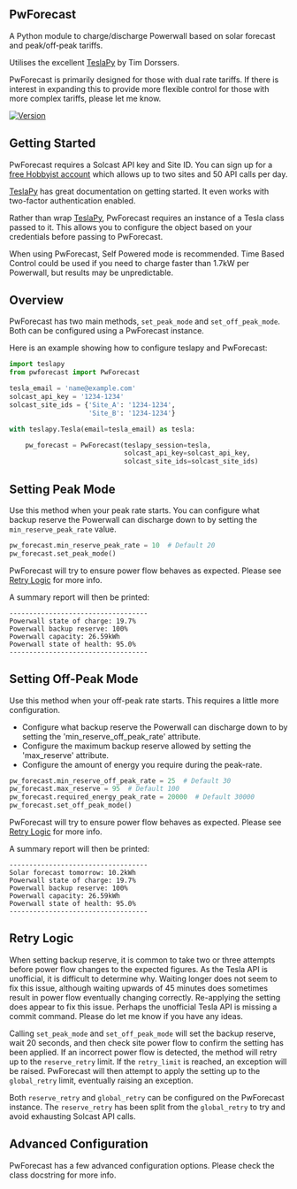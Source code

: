 ## PwForecast

A Python module to charge/discharge Powerwall based on solar forecast and peak/off-peak tariffs. 

Utilises the excellent [TeslaPy](https://tesla-api.timdorr.com/) by Tim Dorssers.

PwForecast is primarily designed for those with dual rate tariffs. If there is interest in expanding this to provide
more flexible control for those with more complex tariffs, please let me know.

[![Version](https://img.shields.io/pypi/v/pwforecast)](https://pypi.org/project/pwforecast)


## Getting Started

PwForecast requires a Solcast API key and Site ID. You can sign up for a 
[free Hobbyist account](https://toolkit.solcast.com.au/register) which allows up to two sites and 50 API calls per day. 

[TeslaPy](https://tesla-api.timdorr.com/) has great documentation on getting started. It even works with two-factor
authentication enabled.

Rather than wrap [TeslaPy](https://tesla-api.timdorr.com/), PwForecast requires an instance of a Tesla class passed to 
it. This allows you to configure the object based on your credentials before passing to PwForecast.  

When using PwForecast, Self Powered mode is recommended. Time Based Control could be used if you need to charge
faster than 1.7kW per Powerwall, but results may be unpredictable. 


## Overview 

PwForecast has two main methods, `set_peak_mode` and `set_off_peak_mode`. Both can be configured using a PwForecast
instance. 

Here is an example showing how to configure teslapy and PwForecast:

```python
import teslapy
from pwforecast import PwForecast

tesla_email = 'name@example.com'
solcast_api_key = '1234-1234'
solcast_site_ids = {'Site_A': '1234-1234',
                    'Site_B': '1234-1234'}

with teslapy.Tesla(email=tesla_email) as tesla:

    pw_forecast = PwForecast(teslapy_session=tesla,
                             solcast_api_key=solcast_api_key,
                             solcast_site_ids=solcast_site_ids)
```


## Setting Peak Mode

Use this method when your peak rate starts. You can configure what backup reserve the Powerwall can discharge down
to by setting the `min_reserve_peak_rate` value.

```python
pw_forecast.min_reserve_peak_rate = 10  # Default 20
pw_forecast.set_peak_mode()
```

PwForecast will try to ensure power flow behaves as expected. Please see [Retry Logic](#retry-logic) for more info. 

A summary report will then be printed:
```text
-----------------------------------
Powerwall state of charge: 19.7%
Powerwall backup reserve: 100%
Powerwall capacity: 26.59kWh
Powerwall state of health: 95.0%
-----------------------------------
```


## Setting Off-Peak Mode

Use this method when your off-peak rate starts. This requires a little more configuration.
 * Configure what backup reserve the Powerwall can discharge down to by setting the 'min_reserve_off_peak_rate' attribute.
 * Configure the maximum backup reserve allowed by setting the 'max_reserve' attribute. 
 * Configure the amount of energy you require during the peak-rate.

```python
pw_forecast.min_reserve_off_peak_rate = 25  # Default 30
pw_forecast.max_reserve = 95  # Default 100
pw_forecast.required_energy_peak_rate = 20000  # Default 30000
pw_forecast.set_off_peak_mode()
```

PwForecast will try to ensure power flow behaves as expected. Please see [Retry Logic](#retry-logic) for more info. 

A summary report will then be printed:
```text
-----------------------------------
Solar forecast tomorrow: 10.2kWh
Powerwall state of charge: 19.7%
Powerwall backup reserve: 100%
Powerwall capacity: 26.59kWh
Powerwall state of health: 95.0%
-----------------------------------
```

## Retry Logic

When setting backup reserve, it is common to take two or three attempts before power flow changes to the expected 
figures. As the Tesla API is unofficial, it is difficult to determine why. Waiting longer does not seem to fix this 
issue, although waiting upwards of 45 minutes does sometimes result in power flow eventually changing correctly. 
Re-applying the setting does appear to fix this issue. Perhaps the unofficial Tesla API is missing a commit command. 
Please do let me know if you have any ideas. 

Calling `set_peak_mode` and `set_off_peak_mode` will set the backup reserve, wait 20 seconds, and then check site power 
flow to confirm the setting has been applied. If an incorrect power flow is detected, the method will retry up to the 
`reserve_retry` limit. If the `retry_limit` is reached, an exception will be raised. PwForecast will then attempt to 
apply the setting up to the `global_retry` limit, eventually raising an exception. 

Both `reserve_retry` and `global_retry` can be configured on the PwForecast instance. The `reserve_retry` has been 
split from the `global_retry` to try and avoid exhausting Solcast API calls. 


## Advanced Configuration

PwForecast has a few advanced configuration options. Please check the class docstring for more info. 

